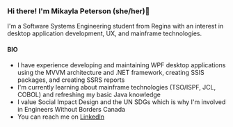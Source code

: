 ### Hi there! I'm Mikayla Peterson (she/her)👋

I'm a Software Systems Engineering student from Regina with an interest in desktop application development, UX, and mainframe technologies.

#### BIO

* I have experience developing and maintaining WPF desktop applications using the MVVM architecture and .NET framework, creating SSIS packages, and creating SSRS reports
* I'm currently learning about mainframe technologies (TSO/ISPF, JCL, COBOL) and refreshing my basic Java knowledge
* I value Social Impact Design and the UN SDGs which is why I'm involved in Engineers Without Borders Canada
* You can reach me on [LinkedIn](https://www.linkedin.com/in/mikayla-peterson-1029b31ab/)
